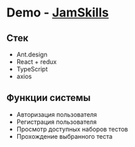 # Demo - [JamSkills](http://jamskills.vercel.app/)

## Стек
- Ant.design
- React + redux
- TypeScript
- axios

## Функции системы

- Авторизация пользователя
- Регистрация пользователя
- Просмотр доступных наборов тестов
- Прохождение выбранного теста
